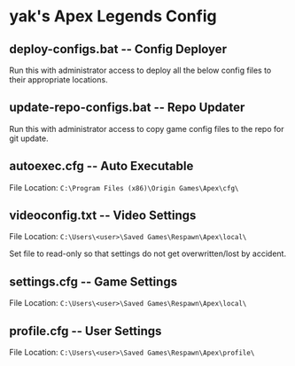 # yak's Apex Legends Config

## deploy-configs.bat -- Config Deployer

Run this with administrator access to deploy all the below config files to their appropriate locations.

## update-repo-configs.bat -- Repo Updater

Run this with administrator access to copy game config files to the repo for git update.

## autoexec.cfg -- Auto Executable

File Location: `C:\Program Files (x86)\Origin Games\Apex\cfg\`

## videoconfig.txt -- Video Settings

File Location: `C:\Users\<user>\Saved Games\Respawn\Apex\local\`

Set file to read-only so that settings do not get overwritten/lost by accident.

## settings.cfg -- Game Settings

File Location: `C:\Users\<user>\Saved Games\Respawn\Apex\local\`

## profile.cfg -- User Settings

File Location: `C:\Users\<user>\Saved Games\Respawn\Apex\profile\`
